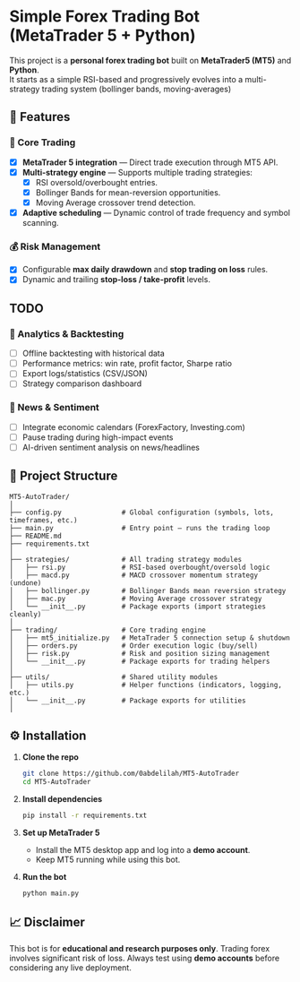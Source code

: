 # Simple Forex Trading Bot (MetaTrader 5 + Python)

This project is a **personal forex trading bot** built on **MetaTrader5 (MT5)** and **Python**.  
It starts as a simple RSI-based and progressively evolves into a multi-strategy trading system (bollinger bands, moving-averages)

## 🚀 Features

### 🎯 Core Trading
- [x] **MetaTrader 5 integration** — Direct trade execution through MT5 API.  
- [x] **Multi-strategy engine** — Supports multiple trading strategies:
  - [x] RSI oversold/overbought entries.
  - [x] Bollinger Bands for mean-reversion opportunities.
  - [x] Moving Average crossover trend detection.
- [x] **Adaptive scheduling** — Dynamic control of trade frequency and symbol scanning.

### 💰 Risk Management
- [x] Configurable **max daily drawdown** and **stop trading on loss** rules.  
- [x] Dynamic and trailing **stop-loss / take-profit** levels.  

## TODO

### 🧮 Analytics & Backtesting
- [ ] Offline backtesting with historical data
- [ ] Performance metrics: win rate, profit factor, Sharpe ratio
- [ ] Export logs/statistics (CSV/JSON)
- [ ] Strategy comparison dashboard  

### 📰 News & Sentiment
- [ ] Integrate economic calendars (ForexFactory, Investing.com)  
- [ ] Pause trading during high-impact events  
- [ ] AI-driven sentiment analysis on news/headlines

## 📂 Project Structure
```
MT5-AutoTrader/
│
├── config.py               # Global configuration (symbols, lots, timeframes, etc.)
├── main.py                 # Entry point — runs the trading loop
├── README.md
├── requirements.txt
│
├── strategies/             # All trading strategy modules
│   ├── rsi.py              # RSI-based overbought/oversold logic
│   ├── macd.py             # MACD crossover momentum strategy (undone)
│   ├── bollinger.py        # Bollinger Bands mean reversion strategy
│   ├── mac.py              # Moving Average crossover strategy
│   └── __init__.py         # Package exports (import strategies cleanly)
│
├── trading/                # Core trading engine
│   ├── mt5_initialize.py   # MetaTrader 5 connection setup & shutdown
│   ├── orders.py           # Order execution logic (buy/sell)
│   ├── risk.py             # Risk and position sizing management
│   └── __init__.py         # Package exports for trading helpers
│
├── utils/                  # Shared utility modules
│   ├── utils.py            # Helper functions (indicators, logging, etc.)
│   └── __init__.py         # Package exports for utilities
│
```

## ⚙️ Installation

1. **Clone the repo**
   ```bash
   git clone https://github.com/0abdelilah/MT5-AutoTrader
   cd MT5-AutoTrader
   ```

2. **Install dependencies**
   ```bash
   pip install -r requirements.txt
   ```

3. **Set up MetaTrader 5**
   - Install the MT5 desktop app and log into a **demo account**.
   - Keep MT5 running while using this bot.

4. **Run the bot**
   ```bash
   python main.py
   ```

## 📈 Disclaimer
This bot is for **educational and research purposes only**.
Trading forex involves significant risk of loss.
Always test using **demo accounts** before considering any live deployment.
